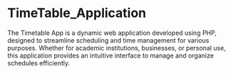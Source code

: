 # TimeTable_Application
The Timetable App is a dynamic web application developed using PHP, designed to streamline scheduling and time management for various purposes. Whether for academic institutions, businesses, or personal use, this application provides an intuitive interface to manage and organize schedules efficiently.
